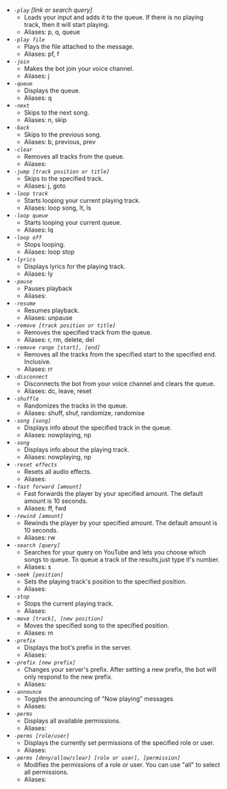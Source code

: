 *  _`-play` [link or search query]_
     * Loads your input and adds it to the queue. If there is no playing track, then it will start playing. 
     * Aliases: p, q, queue
*  _`-play file`_
     * Plays the file attached to the message.
     * Aliases: pf, f
*  _`-join`_
     * Makes the bot join your voice channel.
     * Aliases: j
*  _`-queue`_
     * Displays the queue.
     * Aliases: q
*  _`-next`_
     * Skips to the next song.
     * Aliases: n, skip
*  _`-back`_
     * Skips to the previous song.
     * Aliases: b, previous, prev
*  _`-clear`_
     * Removes all tracks from the queue.
     * Aliases:
*  _`-jump [track position or title]`_
     * Skips to the specified track.
     * Aliases: j, goto
*  _`-loop track`_
     * Starts looping your current playing track.
     * Aliases: loop song, lt, ls
*  _`-loop queue`_
     * Starts looping your current queue.
     * Aliases: lq
*  _`-loop off`_
     * Stops looping.
     * Aliases: loop stop
*  _`-lyrics`_
     * Displays lyrics for the playing track.
     * Aliases: ly
*  _`-pause`_
     * Pauses playback
     * Aliases:
*  _`-resume`_
     * Resumes playback.
     * Aliases: unpause
*  _`-remove [track position or title]`_
     * Removes the specified track from the queue.
     * Aliases: r, rm, delete, del
*  _`-remove range [start], [end]`_
     * Removes all the tracks from the specified start to the specified end. Inclusive.
     * Aliases: rr
*  _`-disconnect`_
     * Disconnects the bot from your voice channel and clears the queue.
     * Aliases: dc, leave, reset
*  _`-shuffle`_
     * Randomizes the tracks in the queue.
     * Aliases: shuff, shuf, randomize, randomise
*  _`-song [song]`_
     * Displays info about the specified track in the queue.
     * Aliases: nowplaying, np
*  _`-song`_
     * Displays info about the playing track.
     * Aliases: nowplaying, np
*  _`-reset effects`_
     * Resets all audio effects.
     * Aliases:
*  _`-fast forward [amount]`_
     * Fast forwards the player by your specified amount. The default amount is 10 seconds.
     * Aliases: ff, fwd
*  _`-rewind [amount]`_
     * Rewinds the player by your specified amount. The default amount is 10 seconds.
     * Aliases: rw
*  _`-search [query]`_
     * Searches for your query on YouTube and lets you choose which songs to queue. To queue a track of the results,just type it's number.
     * Aliases: s
*  _`-seek [position]`_
     * Sets the playing track's position to the specified position.
     * Aliases:
*  _`-stop`_
     * Stops the current playing track.
     * Aliases:
*  _`-move [track], [new position]`_
     * Moves the specified song to the specified position.
     * Aliases: m
*  _`-prefix`_
     * Displays the bot's prefix in the server.
     * Aliases:
*  _`-prefix [new prefix]`_
     * Changes your server's prefix. After setting a new prefix, the bot will only respond to the new prefix.
     * Aliases:
*  _`-announce`_
     * Toggles the announcing of "Now playing" messages
     * Aliases:
*  _`-perms`_
     * Displays all available permissions.
     * Aliases:
*  _`-perms [role/user]`_
     * Displays the currently set permissions of the specified role or user.
     * Aliases:
*  _`-perms [deny/allow/clear] [role or user], [permission]`_
     * Modifies the permissions of a role or user. You can use "all" to select all permissions.
     * Aliases:
